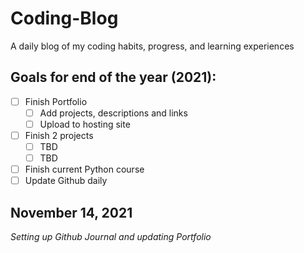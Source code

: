 # Coding-Blog
  A daily blog of my coding habits, progress, and learning experiences

## Goals for end of the year (2021):
 - [ ] Finish Portfolio
     - [ ] Add projects, descriptions and links 
     - [ ] Upload to hosting site
 - [ ] Finish 2 projects
     - [ ] TBD
     - [ ] TBD
 - [ ] Finish current Python course
 - [ ] Update Github daily
  
## November 14, 2021
*Setting up Github Journal and updating Portfolio*
 
  
  
  

